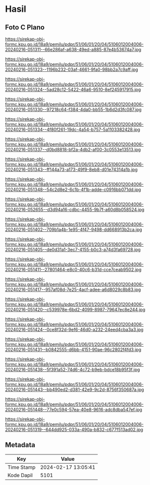 # Hasil

## Foto C Plano

https://sirekap-obj-formc.kpu.go.id/18a9/pemilu/pdpr/51/06/01/20/04/5106012004006-20240216-051311--66e286af-a638-49ed-a885-87e4b53674a7.jpg

https://sirekap-obj-formc.kpu.go.id/18a9/pemilu/pdpr/51/06/01/20/04/5106012004006-20240216-051323--1196b232-03af-4661-9fa0-98bb2a7c9aff.jpg

https://sirekap-obj-formc.kpu.go.id/18a9/pemilu/pdpr/51/06/01/20/04/5106012004006-20240216-051324--5ad28c12-5422-46a6-9510-8ef245917915.jpg

https://sirekap-obj-formc.kpu.go.id/18a9/pemilu/pdpr/51/06/01/20/04/5106012004006-20240216-051330--97218c64-f384-4da0-bb55-1b6d2d3fc087.jpg

https://sirekap-obj-formc.kpu.go.id/18a9/pemilu/pdpr/51/06/01/20/04/5106012004006-20240216-051334--4f80f261-19dc-4a54-b757-5a1103382428.jpg

https://sirekap-obj-formc.kpu.go.id/18a9/pemilu/pdpr/51/06/01/20/04/5106012004006-20240216-051337--d0bd8818-bf2a-4db2-af00-3c0553e13513.jpg

https://sirekap-obj-formc.kpu.go.id/18a9/pemilu/pdpr/51/06/01/20/04/5106012004006-20240216-051343--ff144a73-a173-49f9-8eb8-d01e74314a1b.jpg

https://sirekap-obj-formc.kpu.go.id/18a9/pemilu/pdpr/51/06/01/20/04/5106012004006-20240216-051348--54c2d8e2-6c1b-4f1b-adde-c0916bb071dd.jpg

https://sirekap-obj-formc.kpu.go.id/18a9/pemilu/pdpr/51/06/01/20/04/5106012004006-20240216-052655--d3d94a16-cdbc-4455-9b7f-a60d8b058524.jpg

https://sirekap-obj-formc.kpu.go.id/18a9/pemilu/pdpr/51/06/01/20/04/5106012004006-20240216-051402--709b1a4b-1e95-4f47-9498-dd668913b2ca.jpg

https://sirekap-obj-formc.kpu.go.id/18a9/pemilu/pdpr/51/06/01/20/04/5106012004006-20240216-051405--de0d31a1-3ec7-4155-b0c3-a74d3fa69728.jpg

https://sirekap-obj-formc.kpu.go.id/18a9/pemilu/pdpr/51/06/01/20/04/5106012004006-20240216-051411--27801464-e8c0-40c6-b31d-cce7ceab9502.jpg

https://sirekap-obj-formc.kpu.go.id/18a9/pemilu/pdpr/51/06/01/20/04/5106012004006-20240216-051417--957af08d-7e25-4acf-adee-a6d8029c8b83.jpg

https://sirekap-obj-formc.kpu.go.id/18a9/pemilu/pdpr/51/06/01/20/04/5106012004006-20240216-051420--c539978e-6bd2-4099-8987-79647ec8e244.jpg

https://sirekap-obj-formc.kpu.go.id/18a9/pemilu/pdpr/51/06/01/20/04/5106012004006-20240216-051424--0ce8f32d-9ef6-46d0-a232-24eed4cba3a3.jpg

https://sirekap-obj-formc.kpu.go.id/18a9/pemilu/pdpr/51/06/01/20/04/5106012004006-20240216-051431--b0842555-d6bb-4151-90ae-96c2802f4fd3.jpg

https://sirekap-obj-formc.kpu.go.id/18a9/pemilu/pdpr/51/06/01/20/04/5106012004006-20240216-051438--5f391a52-74d6-4c72-b9eb-bdce18b95f3f.jpg

https://sirekap-obj-formc.kpu.go.id/18a9/pemilu/pdpr/51/06/01/20/04/5106012004006-20240216-051443--bb490ed2-d381-42e9-9c2d-8756f350687a.jpg

https://sirekap-obj-formc.kpu.go.id/18a9/pemilu/pdpr/51/06/01/20/04/5106012004006-20240216-051448--77e0c594-57ea-40e8-9616-adc8dba547ef.jpg

https://sirekap-obj-formc.kpu.go.id/18a9/pemilu/pdpr/51/06/01/20/04/5106012004006-20240216-051319--644dd925-033a-490a-b832-c677f513ad02.jpg


## Metadata

| Key        | Value               |
| ---------- | ------------------- |
| Time Stamp | 2024-02-17 13:05:41 |
| Kode Dapil | 5101                |



